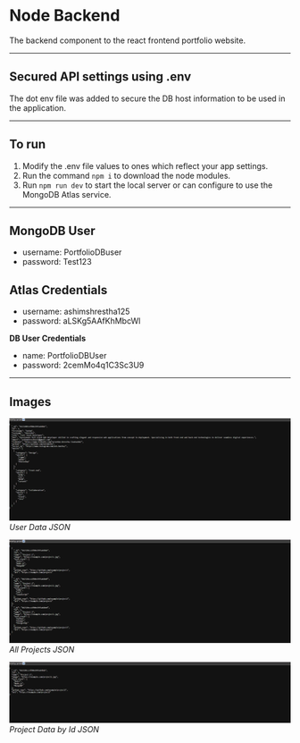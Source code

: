 # Node Backend
The backend component to the react frontend portfolio website.

---

## Secured API settings using .env
The dot env file was added to secure the DB host information to be used in the application.

---

## To run
1. Modify the .env file values to ones which reflect your app settings.
2. Run the command `npm i` to download the node modules.
3. Run `npm run dev` to start the local server or can configure to use the MongoDB Atlas service.

---

## MongoDB User
- username: PortfolioDBuser
- password: Test123

## Atlas Credentials
- username: ashimshrestha125
- password: aLSKg5AAfKhMbcWl

**DB User Credentials**
- name: PortfolioDBUser
- password: 2cemMo4q1C3Sc3U9

---

## Images

![User Data JSON](./public/images/UserData.png)
*User Data JSON*

![Project JSON](./public/images/Projects.png)
*All Projects JSON*

![Project Data JSON](./public/images/ProjectData.png)
*Project Data by Id JSON*